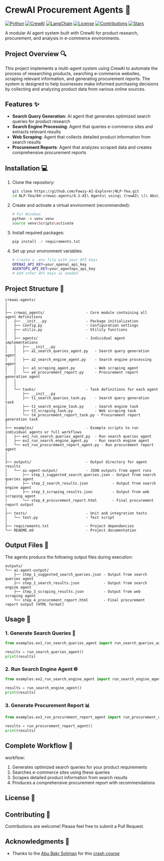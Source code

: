 # CrewAI Procurement Agents 🤖

[![Python](https://img.shields.io/badge/Python-3.10+-blue.svg)](https://www.python.org/downloads/)
[![CrewAI](https://img.shields.io/badge/CrewAI-0.1.30+-orange.svg)](https://github.com/joaomdmoura/crewAI)
[![LangChain](https://img.shields.io/badge/LangChain-0.0.335+-green.svg)](https://github.com/langchain-ai/langchain)
[![License](https://img.shields.io/badge/License-MIT-green.svg)](LICENSE)
[![Contributions](https://img.shields.io/badge/Contributions-Welcome-brightgreen.svg)](https://github.com/Fawzy-AI-Explorer/NLP-Tea/issues)
[![Stars](https://img.shields.io/github/stars/Fawzy-AI-Explorer/NLP-Tea?style=social)](https://github.com/Fawzy-AI-Explorer/NLP-Tea/stargazers)

A modular AI agent system built with CrewAI for product research, procurement, and analysis in e-commerce environments.

## Project Overview 🔍

This project implements a multi-agent system using CrewAI to automate the process of researching products, searching e-commerce websites, scraping relevant information, and generating procurement reports. The system is designed to help businesses make informed purchasing decisions by collecting and analyzing product data from various online sources.

## Features ✨

- **Search Query Generation**: AI agent that generates optimized search queries for product research
- **Search Engine Processing**: Agent that queries e-commerce sites and extracts relevant results
- **Web Scraping**: Agent that collects detailed product information from search results
- **Procurement Reports**: Agent that analyzes scraped data and creates comprehensive procurement reports

## Installation 💻

1. Clone the repository:
   ```bash
   git clone https://github.com/Fawzy-AI-Explorer/NLP-Tea.git
   cd NLP-Tea/04-crewai-agents/4.1-AI\ Agents\ using\ CrewAI\ \(\ Abu\ Bakr\ Soliman\)/crewai-agents
   ```

2. Create and activate a virtual environment (recommended):
   ```bash
   # For Windows
   python -m venv venv
   source venv\Scripts\activate
   ```

3. Install required packages:
   ```bash
   pip install -r requirements.txt
   ```

4. Set up your environment variables:
   ```bash
   # Create a .env file with your API keys
   OPENAI_API_KEY=your_openai_api_key 
   AGENTOPS_API_KEY=your_agentops_api_key 
   # Add other API keys as needed
   ```

## Project Structure 📂

```
crewai-agents/
│
│
├── crewai_agents/                   - Core module containing all agent definitions
│   ├── __init__.py                  - Package initialization
│   ├── config.py                    - Configuration settings
│   ├── utilis.py                    - Utility functions
│   │
│   ├── agents/                      - Individual agent implementations
│   │   ├── __init__.py
│   │   ├── a1_search_queries_agent.py   - Search query generation agent
│   │   ├── a2_search_engine_agent.py    - Search engine processing agent
│   │   ├── a3_scraping_agent.py         - Web scraping agent
│   │   └── a4_procurement_report.py     - Procurement report generation agent
│   │
│   │
│   └── tasks/                       - Task definitions for each agent
│       ├── __init__.py
│       ├── t1_search_queries_task.py    - Search query generation task
│       ├── t2_search_engine_task.py     - Search engine task
│       ├── t3_scraping_task.py          - Web scraping task
│       └── t4_procurement_report_task.py - Procurement report generation task
│
├── examples/                        - Example scripts to run individual agents or full workflows
│   ├── ex1_run_search_queries_agent.py  - Run search queries agent
│   ├── ex2_run_search_engine_agent.py   - Run search engine agent
│   └── ex3_run_procurement_report_agent.py - Run procurement report agent
|   
│
├── outputs/                         - Output directory for agent results
│   └── ai-agent-output/             - JSON outputs from agent runs
│       ├── step_1_suggested_search_queries.json - Output from search queries agent
│       ├── step_2_search_results.json           - Output from search engine agent
│       ├── step_3_scraping_results.json         - Output from web scraping agent
│       └── step_4_procurement_report.html       - Final procurement report output
│
├── tests/                           - Unit and integration tests
│   └── test.py                      - Test script
│
├── requirements.txt                 - Project dependencies
└── README.md                        - Project documentation
```

## Output Files 📁

The agents produce the following output files during execution:

```
outputs/
└── ai-agent-output/
    ├── step_1_suggested_search_queries.json - Output from search queries agent
    ├── step_2_search_results.json           - Output from search engine agent
    ├── step_3_scraping_results.json         - Output from web scraping agent
    └── step_4_procurement_report.html       - Final procurement report output (HTML format)
```

## Usage 🚀

### 1. Generate Search Queries 🔎

```python
from examples.ex1_run_search_queries_agent import run_search_queries_agent

results = run_search_queries_agent()
print(results)
```

### 2. Run Search Engine Agent 🌐

```python
from examples.ex2_run_search_engine_agent import run_search_engine_agent

results = run_search_engine_agent()
print(results)
```

### 3. Generate Procurement Report 📊

```python
from examples.ex3_run_procurement_report_agent import run_procurement_report_agent

results = run_procurement_report_agent()
print(results)
```

## Complete Workflow 🔄

workflow:
1. Generates optimized search queries for your product requirements
2. Searches e-commerce sites using these queries
3. Scrapes detailed product information from search results
4. Produces a comprehensive procurement report with recommendations

## License 📜

## Contributing 🤝

Contributions are welcome! Please feel free to submit a Pull Request.

## Acknowledgments 🙏

- Thanks to the [Abu Bakr Soliman](https://www.linkedin.com/in/bakrianoo/) for this [crash course](https://www.youtube.com/watch?v=DDR4A8-MLQs&t=1s)